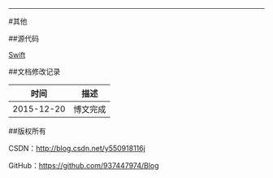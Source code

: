 ```swift

```

&#160;

----------

#其他

##源代码

[Swift](https://github.com/937447974/Swift)

##文档修改记录

| 时间 | 描述 |
| ---- | ---- |
| 2015-12-20 | 博文完成 |

##版权所有

CSDN：http://blog.csdn.net/y550918116j

GitHub：https://github.com/937447974/Blog